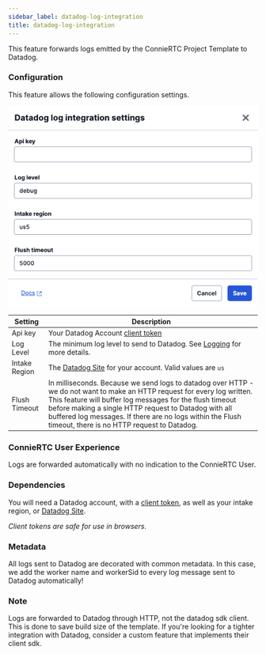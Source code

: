 ```yaml
---
sidebar_label: datadog-log-integration
title: datadog-log-integration
---
```


This feature forwards logs emitted by the ConnieRTC Project Template to Datadog.

### Configuration

This feature allows the following configuration settings.

![datadog-log-integration settings](../../static/img/features/datadog-log-integration/settings.png)

| Setting | Description |
| --------| ------------|
| Api key | Your Datadog Account [client token](https://docs.datadoghq.com/account_management/api-app-keys/#client-tokens)
| Log Level | The minimum log level to send to Datadog. See [Logging](../developers/building/template-utilities/logging) for more details.
| Intake Region | The [Datadog Site](https://docs.datadoghq.com/getting_started/site/) for your account. Valid values are `us` | `us5` | `us3` | `eu`.
| Flush Timeout | In milliseconds. Because we send logs to datadog over HTTP - we do not want to make an HTTP request for every log written. This feature will buffer log messages for the flush timeout before making a single HTTP request to Datadog with all buffered log messages. If there are no logs within the Flush timeout, there is no HTTP request to Datadog. |

### ConnieRTC User Experience

Logs are forwarded automatically with no indication to the ConnieRTC User.

### Dependencies

You will need a Datadog account, with a [client token](https://docs.datadoghq.com/account_management/api-app-keys/#client-tokens), as well as your intake region, or [Datadog Site](https://docs.datadoghq.com/getting_started/site/).

_Client tokens are safe for use in browsers._

### Metadata

All logs sent to Datadog are decorated with common metadata. In this case, we add the worker name and workerSid to every log message sent to Datadog automatically!

### Note

Logs are forwarded to Datadog through HTTP, not the datadog sdk client. This is done to save build size of the template. If you're looking for a tighter integration with Datadog, consider a custom feature that implements their client sdk.
